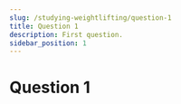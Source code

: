 ```yaml
---
slug: /studying-weightlifting/question-1
title: Question 1
description: First question.
sidebar_position: 1
---
```

# Question 1